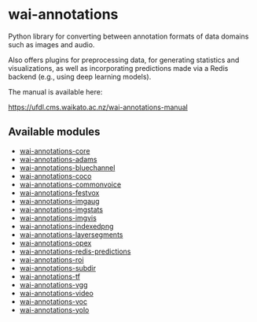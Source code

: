 # wai-annotations
Python library for converting between annotation formats of data domains such as images and audio.

Also offers plugins for preprocessing data, for generating statistics and visualizations,
as well as incorporating predictions made via a Redis backend (e.g., using deep learning models).

The manual is available here:

https://ufdl.cms.waikato.ac.nz/wai-annotations-manual

## Available modules

* [wai-annotations-core](https://github.com/waikato-ufdl/wai-annotations-core)
* [wai-annotations-adams](https://github.com/waikato-ufdl/wai-annotations-adams)
* [wai-annotations-bluechannel](https://github.com/waikato-ufdl/wai-annotations-bluechannel)
* [wai-annotations-coco](https://github.com/waikato-ufdl/wai-annotations-coco)
* [wai-annotations-commonvoice](https://github.com/waikato-ufdl/wai-annotations-commonvoice)
* [wai-annotations-festvox](https://github.com/waikato-ufdl/wai-annotations-festvox)
* [wai-annotations-imgaug](https://github.com/waikato-ufdl/wai-annotations-imgaug)
* [wai-annotations-imgstats](https://github.com/waikato-ufdl/wai-annotations-imgstats)
* [wai-annotations-imgvis](https://github.com/waikato-ufdl/wai-annotations-imgvis)
* [wai-annotations-indexedpng](https://github.com/waikato-ufdl/wai-annotations-indexedpng)
* [wai-annotations-layersegments](https://github.com/waikato-ufdl/wai-annotations-layersegments)
* [wai-annotations-opex](https://github.com/waikato-ufdl/wai-annotations-opex)
* [wai-annotations-redis-predictions](https://github.com/waikato-ufdl/wai-annotations-redis-predictions)
* [wai-annotations-roi](https://github.com/waikato-ufdl/wai-annotations-roi)
* [wai-annotations-subdir](https://github.com/waikato-ufdl/wai-annotations-subdir)
* [wai-annotations-tf](https://github.com/waikato-ufdl/wai-annotations-tf)
* [wai-annotations-vgg](https://github.com/waikato-ufdl/wai-annotations-vgg)
* [wai-annotations-video](https://github.com/waikato-ufdl/wai-annotations-video)
* [wai-annotations-voc](https://github.com/waikato-ufdl/wai-annotations-voc)
* [wai-annotations-yolo](https://github.com/waikato-ufdl/wai-annotations-yolo)
